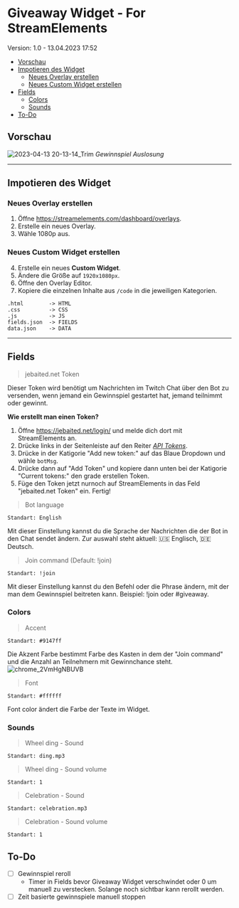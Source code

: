 # Giveaway Widget - For StreamElements
Version: 1.0 - 13.04.2023 17:52

- [Vorschau](#vorschau)
- [Impotieren des Widget](#impotieren-des-widget)
  - [Neues Overlay erstellen](#neues-overlay-erstellen)
  - [Neues Custom Widget erstellen](#neues-custom-widget-erstellen)
- [Fields](#fields)
  - [Colors](#colors)
  - [Sounds](#sounds)
- [To-Do](#to-do)

## Vorschau

![2023-04-13 20-13-14_Trim](https://user-images.githubusercontent.com/31692271/231854863-97f82b3a-008a-41aa-92d4-cbf92f7e29a9.gif)
*Gewinnspiel Auslosung*

***

## Impotieren des Widget

### Neues Overlay erstellen

1. Öffne <https://streamelements.com/dashboard/overlays>.
2. Erstelle ein neues Overlay.
3. Wähle 1080p aus.

### Neues Custom Widget erstellen

4. Erstelle ein neues **Custom Widget**.
5. Ändere die Größe auf `1920x1080px`.
6. Öffne den Overlay Editor.
7. Kopiere die einzelnen Inhalte aus `/code` in die jeweiligen Kategorien.
```
.html        -> HTML
.css         -> CSS
.js          -> JS
fields.json  -> FIELDS
data.json    -> DATA
```
***

## Fields
> jebaited.net Token

Dieser Token wird benötigt um Nachrichten im Twitch Chat über den Bot zu versenden, wenn jemand ein Gewinnspiel gestartet hat, jemand teilnimmt oder gewinnt.

**Wie erstellt man einen Token?**

1. Öffne https://jebaited.net/login/ und melde dich dort mit StreamElements an.
2. Drücke links in der Seitenleiste auf den Reiter [*API Tokens*](https://jebaited.net/tokens/).
3. Drücke in der Katigorie "Add new token:" auf das Blaue Dropdown und wähle `botMsg`.
4. Drücke dann auf "Add Token" und kopiere dann unten bei der Katigorie "Current tokens:" den grade erstellen Token.
5. Füge den Token jetzt nurnoch auf StreamElements in das Feld "jebaited.net Token" ein. Fertig!

> Bot language

`Standart: English`

Mit dieser Einstellung kannst du die Sprache der Nachrichten die der Bot in den Chat sendet ändern. Zur auswahl steht aktuell: 🇺🇸 Englisch, 🇩🇪 Deutsch.

> Join command (Default: !join)

`Standart: !join`

Mit dieser Einstellung kannst du den Befehl oder die Phrase ändern, mit der man dem Gewinnspiel beitreten kann. Beispiel: !join oder #giveaway.

### Colors

> Accent

`Standart: #9147ff`

Die Akzent Farbe bestimmt Farbe des Kasten in dem der "Join command" und die Anzahl an Teilnehmern mit Gewinnchance steht.
![chrome_2VmHgNBUVB](https://user-images.githubusercontent.com/31692271/231823210-be6da6b7-17be-4967-97f0-6f7d1e44ae48.png)

> Font

`Standart: #ffffff`

Font color ändert die Farbe der Texte im Widget.

### Sounds

> Wheel ding - Sound

`Standart: ding.mp3`

> Wheel ding - Sound volume

`Standart: 1`

> Celebration - Sound

`Standart: celebration.mp3`

> Celebration - Sound volume

`Standart: 1`

## To-Do
- [ ] Gewinnspiel reroll
  - Timer in Fields bevor Giveaway Widget verschwindet oder 0 um manuell zu verstecken. Solange noch sichtbar kann rerollt werden.
- [ ] Zeit basierte gewinnspiele manuell stoppen
